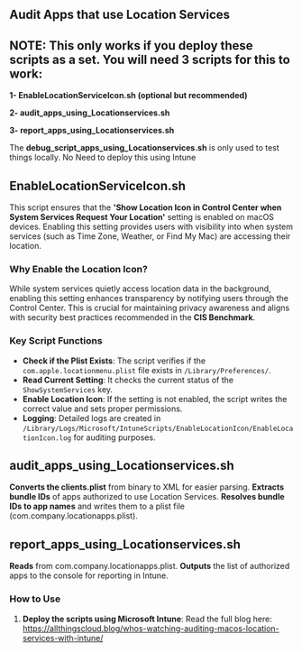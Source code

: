 ## Audit Apps that use Location Services

## NOTE: This only works if you deploy these scripts as a set. You will need 3 scripts for this to work:
**1- EnableLocationServiceIcon.sh (optional but recommended)** 

**2- audit_apps_using_Locationservices.sh**

**3- report_apps_using_Locationservices.sh**

The **debug_script_apps_using_Locationservices.sh** is only used to test things locally. No Need to deploy this using Intune

## EnableLocationServiceIcon.sh

This script ensures that the **'Show Location Icon in Control Center when System Services Request Your Location'** setting is enabled on macOS devices. Enabling this setting provides users with visibility into when system services (such as Time Zone, Weather, or Find My Mac) are accessing their location.

### Why Enable the Location Icon?

While system services quietly access location data in the background, enabling this setting enhances transparency by notifying users through the Control Center. This is crucial for maintaining privacy awareness and aligns with security best practices recommended in the **CIS Benchmark**.

### Key Script Functions

- **Check if the Plist Exists**: The script verifies if the `com.apple.locationmenu.plist` file exists in `/Library/Preferences/`.
- **Read Current Setting**: It checks the current status of the `ShowSystemServices` key.
- **Enable Location Icon**: If the setting is not enabled, the script writes the correct value and sets proper permissions.
- **Logging**: Detailed logs are created in `/Library/Logs/Microsoft/IntuneScripts/EnableLocationIcon/EnableLocationIcon.log` for auditing purposes.



## audit_apps_using_Locationservices.sh

**Converts the clients.plist** from binary to XML for easier parsing.
**Extracts bundle IDs** of apps authorized to use Location Services.
**Resolves bundle IDs to app names** and writes them to a plist file (com.company.locationapps.plist).

## report_apps_using_Locationservices.sh
**Reads** from com.company.locationapps.plist.
**Outputs** the list of authorized apps to the console for reporting in Intune.

### How to Use

1. **Deploy the scripts using Microsoft Intune**:
Read the full blog here: https://allthingscloud.blog/whos-watching-auditing-macos-location-services-with-intune/



